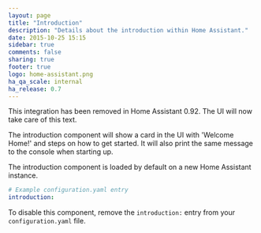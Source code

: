 ```yaml
---
layout: page
title: "Introduction"
description: "Details about the introduction within Home Assistant."
date: 2015-10-25 15:15
sidebar: true
comments: false
sharing: true
footer: true
logo: home-assistant.png
ha_qa_scale: internal
ha_release: 0.7
---
```


<p class='note warning'>This integration has been removed in Home Assistant 0.92. The UI will now take care of this text.</p>

The introduction component will show a card in the UI with 'Welcome Home!' and steps on how to get started. It will also print the same message to the console when starting up.

The introduction component is loaded by default on a new Home Assistant instance.

```yaml
# Example configuration.yaml entry
introduction:
```

To disable this component, remove the `introduction:` entry from your `configuration.yaml` file.
